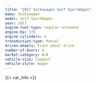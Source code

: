 ```yaml
---
title: "2017 Volkswagen Golf SportWagen"
make: Volkswagen
model: Golf SportWagen
year: 2017
engine-fuel-type: regular unleaded
engine-hp: 170
engine-cylinders: 4
transmission-type: Manual
driven-wheels: Front wheel drive
number-of-doors: 4
market-category: N/A
vehicle-size: Compact
vehicle-style: Wagon
---
```


{{< car_info >}}
